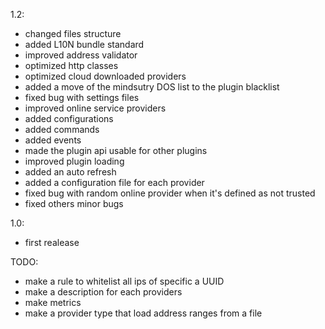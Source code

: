 1.2:
 - changed files structure
 - added L10N bundle standard
 - improved address validator
 - optimized http classes
 - optimized cloud downloaded providers
 - added a move of the mindsutry DOS list to the plugin blacklist
 - fixed bug with settings files 
 - improved online service providers
 - added configurations
 - added commands
 - added events
 - made the plugin api usable for other plugins
 - improved plugin loading
 - added an auto refresh
 - added a configuration file for each provider
 - fixed bug with random online provider when it's defined as not trusted
 - fixed others minor bugs

1.0:
 - first realease

TODO: 
 - make a rule to whitelist all ips of specific a UUID
 - make a description for each providers
 - make metrics
 - make a provider type that load address ranges from a file
